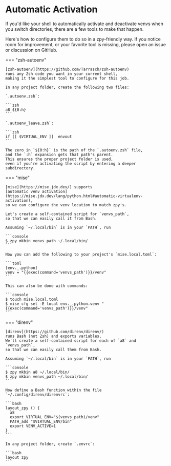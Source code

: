 # Automatic Activation

If you'd like your shell to automatically activate and deactivate venvs
when you switch directories, there are a few tools to make that happen.

Here's how to configure them to do so in a zpy-friendly way.
If you notice room for improvement, or your favorite tool is missing,
please open an issue or discussion on GitHub.

=== "zsh-autoenv"

    [zsh-autoenv](https://github.com/Tarrasch/zsh-autoenv)
    runs any Zsh code you want in your current shell,
    making it the simplest tool to configure for this job.

    In any project folder, create the following two files:

    `.autoenv.zsh`:

    ```zsh
    a8 ${0:h}
    ```

    `.autoenv_leave.zsh`:

    ```zsh
    if [[ $VIRTUAL_ENV ]]  envout
    ```

    The zero in `${0:h}` is the path of the `.autoenv.zsh` file,
    and the `:h` expansion gets that path's parent.
    This ensures the proper project folder is used,
    even if you're activating the script by entering a deeper subdirectory.

=== "mise"

    [mise](https://mise.jdx.dev/) supports
    [automatic venv activation](https://mise.jdx.dev/lang/python.html#automatic-virtualenv-activation),
    so we can configure the venv location to match zpy's.

    Let's create a self-contained script for `venvs_path`,
    so that we can easily call it from Bash.

    Assuming `~/.local/bin` is in your `PATH`, run

    ```console
    $ zpy mkbin venvs_path ~/.local/bin/
    ```

    Now you can add the following to your project's `mise.local.toml`:

    ```toml
    [env._.python]
    venv = "{{exec(command='venvs_path')}}/venv"
    ```

    This can also be done with commands:

    ```console
    $ touch mise.local.toml
    $ mise cfg set -E local env._.python.venv "{{exec(command='venvs_path')}}/venv"
    ```

=== "direnv"

    [direnv](https://github.com/direnv/direnv/)
    runs Bash (not Zsh) and exports variables.
    We'll create a self-contained script for each of `a8` and `venvs_path`,
    so that we can easily call them from Bash.

    Assuming `~/.local/bin` is in your `PATH`, run

    ```console
    $ zpy mkbin a8 ~/.local/bin/
    $ zpy mkbin venvs_path ~/.local/bin/
    ```

    Now define a Bash function within the file `~/.config/direnv/direnvrc`:

    ```bash
    layout_zpy () {
      a8
      export VIRTUAL_ENV="$(venvs_path)/venv"
      PATH_add "$VIRTUAL_ENV/bin"
      export VENV_ACTIVE=1
    }
    ```

    In any project folder, create `.envrc`:

    ```bash
    layout zpy
    ```

